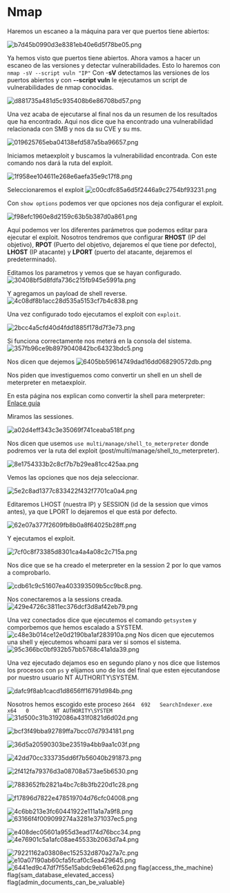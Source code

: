 # Nmap

Haremos un escaneo a la máquina para ver que puertos tiene abiertos: 

![b7d45b0990d3e8381eb40e6d5f78be05.png](img/b7d45b0990d3e8381eb40e6d5f78be05.png)

Ya hemos visto que puertos tiene abiertos. Ahora vamos a hacer un escaneo de las versiones y detectar vulnerabilidades. Esto lo haremos con `nmap -sV --script vuln "IP"`
Con -**sV** detectamos las versiones de los puertos abiertos y con **--script vuln** le ejecutamos un script de vulnerabilidades de nmap conocidas. 

![d881735a481d5c935408b6e86708bd57.png](img/d881735a481d5c935408b6e86708bd57.png)

Una vez acaba de ejecutarse al final nos da un resumen de los resultados que ha encontrado. Aqui nos dice que ha encontrado una vulnerabilidad relacionada con SMB y nos da su CVE y su ms. 

![019625765eba04138efd587a5ba96657.png](img/019625765eba04138efd587a5ba96657.png)

Iniciamos metaexploit y buscamos la vulnerabilidad encontrada. Con este comando nos dará la ruta del exploit. 

![1f958ee104611e268e6aefa35e9c17f8.png](img/1f958ee104611e268e6aefa35e9c17f8.png)

Seleccionaremos el exploit 
![c00cdfc85a6d5f2446a9c2754bf93231.png](img/c00cdfc85a6d5f2446a9c2754bf93231.png)

Con `show options` podemos ver que opciones nos deja configurar el exploit. 

![f98efc1960e8d2159c63b5b387d0a861.png](img/f98efc1960e8d2159c63b5b387d0a861.png)

Aquí podemos ver los diferentes parámetros que podemos editar para ejecutar el exploit. Nosotros tendremos que configurar **RHOST** (IP del objetivo), **RPOT** (Puerto del objetivo, dejaremos el que tiene por defecto), **LHOST** (IP atacante) y **LPORT** (puerto del atacante, dejaremos el predeterminado). 

Editamos los parametros y vemos que se hayan configurado.
![30408bf5d8fdfa736c215fb945e5991a.png](img/30408bf5d8fdfa736c215fb945e5991a.png)

Y agregamos un payload de shell reverse.
![4c08df8b1acc28d535a5153cf7b4c838.png](img/4c08df8b1acc28d535a5153cf7b4c838.png)

Una vez configurado todo ejecutamos el exploit con `exploit`.

![2bcc4a5cfd40d4fdd1885f178d7f3e73.png](img/2bcc4a5cfd40d4fdd1885f178d7f3e73.png)

Si funciona correctamente nos meterá en la consola del sistema.
![357fb96ce9b8979040842bc64323bdc5.png](img/357fb96ce9b8979040842bc64323bdc5.png)

Nos dicen que dejemos 
![6405bb59614749dad16dd068290572db.png](img/6405bb59614749dad16dd068290572db.png)

Nos piden que investiguemos como convertir un shell en un shell de meterpreter en metaexploir. 

En esta página nos explican como convertir la shell para meterpreter: [Enlace guía](https://docs.metasploit.com/docs/pentesting/metasploit-guide-upgrading-shells-to-meterpreter.html)

Miramos las sessiones.

![a02d4eff343c3e35069f741ceaba518f.png](img/a02d4eff343c3e35069f741ceaba518f.png)

Nos dicen que usemos `use multi/manage/shell_to_meterpreter` donde podremos ver la ruta del exploit (post/multi/manage/shell_to_meterpreter).

![8e1754333b2c8cf7b7b29ea81cc425aa.png](img/8e1754333b2c8cf7b7b29ea81cc425aa.png)

Vemos las opciones que nos deja seleccionar.

![5e2c8ad1377c833422f432f7701ca0a4.png](img/5e2c8ad1377c833422f432f7701ca0a4.png)

Editaremos LHOST (nuestra IP) y SESSION (id de la session que vimos antes), ya que LPORT lo dejaremos el que está por defecto. 

![62e07a377f2609fb8b0a8f64025b28ff.png](img/62e07a377f2609fb8b0a8f64025b28ff.png)

Y ejecutamos el exploit. 

![7cf0c8f73385d8301ca4a4a08c2c715a.png](img/7cf0c8f73385d8301ca4a4a08c2c715a.png)

Nos dice que se ha creado el meterpreter en la session 2 por lo que vamos a comprobarlo. 

![cdb61c9c51607ea403393509b5cc9bc8.png](img/cdb61c9c51607ea403393509b5cc9bc8.png). 

Nos conectaremos a la sessions creada. 
![429e4726c3811ec376dcf3d8af42eb79.png](img/429e4726c3811ec376dcf3d8af42eb79.png)

Una vez conectados dice que ejecutemos el comando `getsystem` y comporbemos que hemos escalado a SYSTEM.
![c48e3b014ce12e0d2190ba1af283910a.png](img/c48e3b014ce12e0d2190ba1af283910a.png)
Nos dicen que ejecutemos una shell y ejecutemos whoami para ver si somos el sistema. 
![95c366bc0bf932b57bb5768c41a1da39.png](img/95c366bc0bf932b57bb5768c41a1da39.png)

Una vez ejecutado dejamos eso en segundo plano y nos dice que listemos los procesos con `ps` y elijamos uno de los del final que esten ejecutandose por nuestro usuario  NT AUTHORITY\SYSTEM. 

![dafc9f8ab1cacd1d8656ff16791d984b.png](img/dafc9f8ab1cacd1d8656ff16791d984b.png)

Nosotros hemos escogido este proceso ` 2664  692   SearchIndexer.exe     x64   0        NT AUTHORITY\SYSTEM
`
![31d500c31b3192086a431f0821d6d02d.png](img/31d500c31b3192086a431f0821d6d02d.png)

![bcf3f49bba92789ffa7bcc07d7934181.png](img/bcf3f49bba92789ffa7bcc07d7934181.png)

![36d5a20590303be23519a4bb9aa1c03f.png](img/36d5a20590303be23519a4bb9aa1c03f.png)


![42dd70cc333735dd6f7b56040b291873.png](img/42dd70cc333735dd6f7b56040b291873.png)

![2f412fa79376d3a08708a573ae5b6530.png](img/2f412fa79376d3a08708a573ae5b6530.png)

![7883652fb2821a4bc7c8b3fb220d1c28.png](img/7883652fb2821a4bc7c8b3fb220d1c28.png)

![f17896d7822e478519704d76cfc04008.png](img/f17896d7822e478519704d76cfc04008.png)


![4c6bb213e3fc60441922e111a1a7a9f8.png](img/4c6bb213e3fc60441922e111a1a7a9f8.png)
![63166f4f009099274a3281e371037ec5.png](img/63166f4f009099274a3281e371037ec5.png)


![e408dec05601a955d3ead174d76bcc34.png](img/e408dec05601a955d3ead174d76bcc34.png)
![4e76901c5a1afc08ae45533b2063d7a4.png](img/4e76901c5a1afc08ae45533b2063d7a4.png)

![79221162a03808ec152532d870a27a7c.png](img/79221162a03808ec152532d870a27a7c.png)
![e10a07190ab60cfa5fcaf0c5ea429645.png](img/e10a07190ab60cfa5fcaf0c5ea429645.png)
![6441ed9c47df7f55e15abdc9eb61e62d.png](img/6441ed9c47df7f55e15abdc9eb61e62d.png)
flag{access_the_machine}
flag{sam_database_elevated_access}
flag{admin_documents_can_be_valuable}